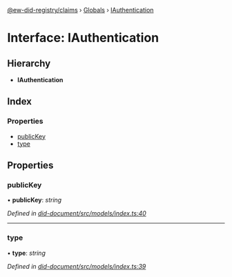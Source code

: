 [@ew-did-registry/claims](../README.md) › [Globals](../globals.md) › [IAuthentication](iauthentication.md)

# Interface: IAuthentication

## Hierarchy

* **IAuthentication**

## Index

### Properties

* [publicKey](iauthentication.md#publickey)
* [type](iauthentication.md#type)

## Properties

###  publicKey

• **publicKey**: *string*

*Defined in [did-document/src/models/index.ts:40](https://github.com/energywebfoundation/ew-did-registry/blob/79c6f03/packages/did-document/src/models/index.ts#L40)*

___

###  type

• **type**: *string*

*Defined in [did-document/src/models/index.ts:39](https://github.com/energywebfoundation/ew-did-registry/blob/79c6f03/packages/did-document/src/models/index.ts#L39)*
